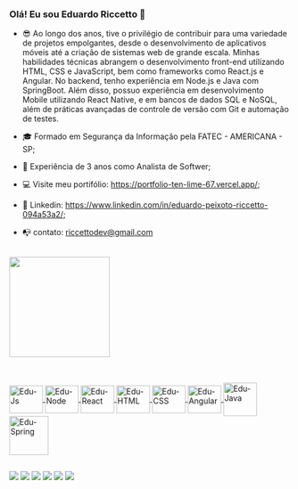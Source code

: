 ### Olá! Eu sou Eduardo Riccetto 👋

- 😎 Ao longo dos anos, tive o privilégio de contribuir para uma variedade de projetos empolgantes, desde o desenvolvimento de aplicativos móveis até a criação de sistemas web de grande escala. Minhas habilidades técnicas abrangem o desenvolvimento front-end utilizando HTML, CSS e JavaScript, bem como frameworks como React.js e Angular. No backend, tenho experiência em Node.js e Java com SpringBoot. Além disso, possuo experiência em desenvolvimento Mobile utilizando React Native, e em bancos de dados SQL e NoSQL, além de práticas avançadas de controle de versão com Git e automação de testes.
  
- 🎓 Formado em Segurança da Informação pela FATEC - AMERICANA - SP;  
- 🌱 Experiência de 3 anos como Analista de Softwer;
- 💻 Visite meu portifólio: https://portfolio-ten-lime-67.vercel.app/;
- 📂 Linkedin: https://www.linkedin.com/in/eduardo-peixoto-riccetto-094a53a2/;
- 📭 contato: riccettodev@gmail.com

  ##

<div>
  <a href="https://github.com/RiccettoDev">
  <img height="180em" src="https://github-readme-stats.vercel.app/api/top-langs/?username=RiccettoDev&layout=compact&langs_count=7&theme=dracula"/>
</div>

  ##

 <link rel="stylesheet" href="https://cdn.jsdelivr.net/gh/devicons/devicon@v2.14.0/devicon.min.css">
<div style="display: inline_block"><br>
  
  
  <img align="center" alt="Edu-Js" height="50" width="60" src="https://cdn.jsdelivr.net/gh/devicons/devicon/icons/javascript/javascript-original.svg">
  <img align="center" alt="Edu-Node" height="50" width="60" src="https://cdn.jsdelivr.net/gh/devicons/devicon/icons/nodejs/nodejs-original.svg">
  <img align="center" alt="Edu-React" height="50" width="60" src="https://cdn.jsdelivr.net/gh/devicons/devicon/icons/react/react-original.svg">
  <img align="center" alt="Edu-HTML" height="50" width="60" src="https://cdn.jsdelivr.net/gh/devicons/devicon/icons/html5/html5-plain-wordmark.svg">
  <img align="center" alt="Edu-CSS" height="50" width="60" src="https://cdn.jsdelivr.net/gh/devicons/devicon/icons/css3/css3-plain-wordmark.svg">
  <img align="center" alt="Edu-Angular" height="50" width="60" src="https://cdn.jsdelivr.net/gh/devicons/devicon/icons/angularjs/angularjs-plain.svg" />        
  <img align="center" alt="Edu-Java" height="60" width="60" src="https://cdn.jsdelivr.net/gh/devicons/devicon/icons/java/java-original-wordmark.svg">
  <img align="center" alt="Edu-Spring" height="70" width="70" src="https://cdn.jsdelivr.net/gh/devicons/devicon/icons/spring/spring-original-wordmark.svg" />                
</div>

  ##
  
<div>
  <a href="https://www.youtube.com/" target="_blank"><img src="https://img.shields.io/badge/YouTube-FF0000?style=for-the-badge&logo=youtube&logoColor=white" target="_blank"></a>
  <a href="https://instagram.com/" target="_blank"><img src="https://img.shields.io/badge/-Instagram-%23E4405F?style=for-the-badge&logo=instagram&logoColor=white" target="_blank"></a>
 	<a href="https://www.twitch.tv/" target="_blank"><img src="https://img.shields.io/badge/Twitch-9146FF?style=for-the-badge&logo=twitch&logoColor=white" target="_blank"></a>
 <a href="https://discord.gg/" target="_blank"><img src="https://img.shields.io/badge/Discord-7289DA?style=for-the-badge&logo=discord&logoColor=white" target="_blank"></a> 
  <a href = "mailto:eduriccetto23@gmail.com"><img src="https://img.shields.io/badge/-Gmail-%23333?style=for-the-badge&logo=gmail&logoColor=white" target="_blank"></a>
  <a href="https://www.linkedin.com/in/eduardo-peixoto-riccetto-094a53a2/" target="_blank"><img src="https://img.shields.io/badge/-LinkedIn-%230077B5?style=for-the-badge&logo=linkedin&logoColor=white" target="_blank"></a> 
</div>  
